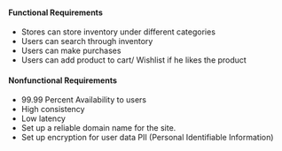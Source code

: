 #### Functional Requirements
- Stores can store inventory under different categories
- Users can search through inventory
- Users can make purchases
- Users can add product to cart/ Wishlist if he likes the product

#### Nonfunctional Requirements
- 99.99 Percent Availability to users
- High consistency
- Low latency
- Set up a reliable domain name for the site.
- Set up encryption for user data PII (Personal Identifiable Information)
